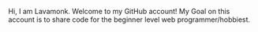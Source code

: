 Hi, I am Lavamonk.
Welcome to my GitHub account!
My Goal on this account is to share code for the beginner level web programmer/hobbiest.  



<!---
lavamonk/lavamonk is a ✨ special ✨ repository because its `README.md` (this file) appears on your GitHub profile.
You can click the Preview link to take a look at your changes.
--->
